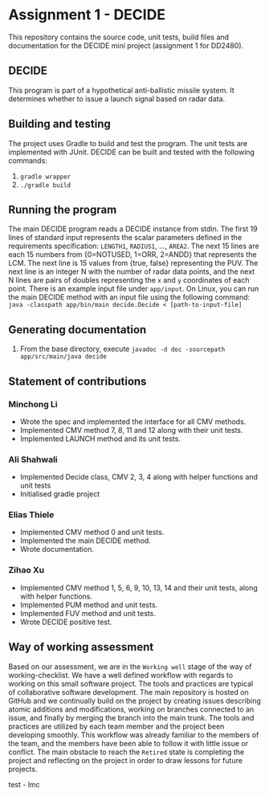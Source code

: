 # Assignment 1 - DECIDE

This repository contains the source code, unit tests, build files and documentation for the DECIDE mini project (assignment 1 for DD2480).

## DECIDE

This program is part of a hypothetical anti-ballistic missile system. It determines whether to issue a launch signal based on radar data.

## Building and testing

The project uses Gradle to build and test the program. The unit tests are implemented with JUnit. DECIDE can be built and tested with the following commands:

1. `gradle wrapper`
2. `./gradle build`

## Running the program

The main DECIDE program reads a DECIDE instance from stdin. The first 19 lines of standard input represents the scalar parameters defined in the requirements specification: `LENGTH1`, `RADIUS1`, ..., `AREA2`. The next 15 lines are each 15 numbers from {0=NOTUSED, 1=ORR, 2=ANDD} that represents the LCM. The next line is 15 values from {true, false} representing the PUV. The next line is an integer N with the number of radar data points, and the next N lines are pairs of doubles representing the `x` and `y` coordinates of each point. There is an example input file under `app/input`. On Linux, you can run the main DECIDE method with an input file using the following command: 
`java -classpath app/bin/main decide.Decide < [path-to-input-file]`

## Generating documentation

1. From the base directory, execute `javadoc -d doc -sourcepath app/src/main/java decide`

## Statement of contributions

### Minchong Li

* Wrote the spec and implemented the interface for all CMV methods.
* Implemented CMV method 7, 8, 11 and 12 along with their unit tests.
* Implemented LAUNCH method and its unit tests.

### Ali Shahwali

* Implemented Decide class, CMV 2, 3, 4 along with helper functions and unit tests
* Initialised gradle project

### Elias Thiele

* Implemented CMV method 0 and unit tests.
* Implemented the main DECIDE method.
* Wrote documentation.

### Zihao Xu

* Implemented CMV method 1, 5, 6, 9, 10, 13, 14 and their unit tests, along with helper functions.
* Implemented PUM method and unit tests.
* Implemented FUV method and unit tests.
* Wrote DECIDE positive test.

## Way of working assessment

Based on our assessment, we are in the `Working well` stage of the way of working-checklist. We have a well defined workflow with regards to working on this small software project. The tools and practices are typical of collaborative software development. The main repository is hosted on GitHub and we continually build on the project by creating issues describing atomic additions and modifications, working on branches connected to an issue, and finally by merging the branch into the main trunk. The tools and practices are utilized by each team member and the project been developing smoothly. This workflow was already familiar to the members of the team, and the members have been able to follow it with little issue or conflict. The main obstacle to reach the `Retired` state is completing the project and reflecting on the project in order to draw lessons for future projects.



test - lmc

